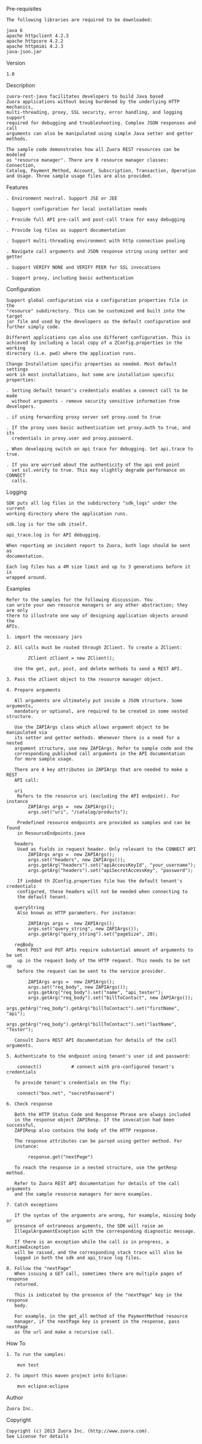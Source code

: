 Pre-requisites

    The following libraries are required to be downloaded:

    java 6
    apache httpclient 4.2.3
    apache httpcore 4.2.2
    apache httpmimi 4.2.3
    java-json.jar

Version

    1.0

Description

    zuora-rest-java facilitates developers to build Java based
    Zuora applications without being burdened by the underlying HTTP mechanics,
    multi-threading, proxy, SSL security, error handling, and logging support 
    required for debugging and troubleshooting. Complex JSON responses and call
    arguments can also be manipulated using simple Java setter and getter methods.

    The sample code demonstrates how all Zuora REST resources can be modeled
    as "resource manager". There are 8 resource manager classes: Connection,
    Catalog, Payment_Method, Account, Subscription, Transaction, Operation
    and Usage. Three sample usage files are also provided.

Features

    . Environment neutral. Support JSE or JEE

    . Support configuration for local installation needs

    . Provide full API pre-call and post-call trace for easy debugging

    . Provide log files as support documentation

    . Support multi-threading environment with http connection pooling

    . Navigate call arguments and JSON response string using setter and getter

    . Support VERIFY NONE and VERIFY PEER for SSL invocations

    . Support proxy, including basic authentication

Configuration

    Support global configuration via a configuration properties file in the
    "resource" subdirectory. This can be customized and built into the target
    jar file and used by the developers as the default configuration and
    further simply code.

    Different applications can also use different configuration. This is
    achieved by including a local copy of a ZConfig.properties in the working
    directory (i.e. pwd) where the application runs.

    Change Installation specific properties as needed. Most default settings
    work in most installations, but some are installation specific properties:

    . Setting default tenant's credentials enables a connect call to be made
      without arguments - remove security sensitive information from developers.

    . if using forwarding proxy server set proxy.used to true

    . If the proxy uses basic authentication set proxy.auth to true, and its
      credentials in proxy.user and proxy.password.

    . When developing switch on api trace for debugging. Set api.trace to true.

    . If you are worried about the authenticity of the api end point
      set ssl.verify to true. This may slightly degrade performance on CONNECT
      calls.

Logging

    SDK puts all log files in the subdirectory "sdk_logs" under the current
    working directory where the application runs.

    sdk.log is for the sdk itself.

    api_trace.log is for API debugging.

    When reporting an incident report to Zuora, both logs should be sent as
    documentation.

    Each log files has a 4M size limit and up to 3 generations before it is
    wrapped around.

Examples

    Refer to the samples for the following discussion. You
    can write your own resource managers or any other abstraction; they are only
    there to illustrate one way of designing application objects around the
    APIs.

    1. import the necessary jars

    2. All calls must be routed through ZClient. To create a ZClient:

            ZClient zClient = new ZClient();

       Use the get, put, post, and delete methods to send a REST API.

    3. Pass the zClient object to the resource manager object.

    4. Prepare arguments

       All arguments are ultimately put inside a JSON structure. Some arguments,
       mandatory or optional, are required to be created in some nested structure.

       Use the ZAPIArgs class which allows argument object to be manipulated via
       its setter and getter methods. Whenever there is a need for a nested
       argument structure, use new ZAPIArgs. Refer to sample code and the
       corresponding published call arguments in the API documentation
       for more sample usage.

       There are 4 key attributes in ZAPIArgs that are needed to make a REST
       API call:

       uri
        Refers to the resource uri (excluding the API endpoint). For instance
            ZAPIArgs args =  new ZAPIArgs();
            args.set("uri", "/catalog/products");

        Predefined resource endpoints are provided as samples and can be found
        in ResourceEndpoints.java

       headers
        Used as fields in request header. Only relevant to the CONNECT API
            ZAPIArgs args =  new ZAPIArgs();
            args.set("headers", new ZAPIArgs());
            args.getArg("headers").set("apiAccessKeyId", "your_username");
            args.getArg("headers").set("apiSecretAccessKey", "password");

        If indded th ZConfig.properties file has the default tenant's credentials
        configured, these headers will not be needed when connecting to
        the default tenant.

       queryString
        Also known as HTTP parameters. For instance:

            ZAPIArgs args =  new ZAPIArgs();
            args.set("query_string", new ZAPIArgs());
            args.getArg("query_string").set("pageSize", 20);

       reqBody
        Most POST and PUT APIs require substantial amount of arguments to be set
        up in the request body of the HTTP request. This needs to be set up
        before the request can be sent to the service provider.

            ZAPIArgs args =  new ZAPIArgs();
            args.set("req_body", new ZAPIArgs());
            args.getArg("req_body").set("name", "api_tester");
            args.getArg("req_body").set("billToContact", new ZAPIArgs());
            args.getArg("req_body").getArg("billToContact").set("firstName", "api");
            args.getArg("req_body").getArg("billToContact").set("lastName", "Tester");

       Consult Zuora REST API documentation for details of the call arguments.

    5. Authenticate to the endpoint using tenant's user id and password:

        connect()           # connect with pre-configured tenant's credentials
        
       To provide tenant's credentials on the fly:

        connect("box.net", "secretPassword")

    6. Check response

       Both the HTTP Status Code and Response Phrase are always included
       in the response object ZAPIResp. If the invocation had been successful,
       ZAPIResp also contains the body of the HTTP response.

       The response attributes can be parsed using getter method. For
       instance:

            response.get("nextPage")

       To reach the response in a nested structure, use the getResp method.

       Refer to Zuora REST API documentation for details of the call arguments
       and the sample resource managers for more examples.

    7. Catch exceptions

       If the syntax of the arguments are wrong, for example, missing body or
       presence of extraneous arguments, the SDK will raise an
       IllegalArgumentException with the corresponding diagnostic message.

       If there is an exception while the call is in progress, a RuntimeException
       will be raised, and the corresponding stack trace will also be
       logged in both the sdk and api_trace log files.

    8. Follow the "nextPage"
       When issuing a GET call, sometimes there are multiple pages of response
       returned.

       This is indicated by the presence of the "nextPage" key in the response
       body.

       For example, in the get_all method of the PaymentMethod resource
       manager, if the nextPage key is present in the response, pass nextPage
       as the url and make a recursive call.

How To 

	1. To run the samples:
		
		mvn test
		
	2. To import this maven project into Eclipse:
		
		mvn eclipse:eclipse
	
Author

    Zuora Inc.

Copyright

    Copyright (c) 2013 Zuora Inc. (http://www.zuora.com).
    See License for details
